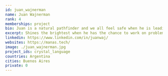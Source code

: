 ```yaml
---
id: juan_wajnerman
name: Juan Wajnerman
rank: 4
memberships: project
bio: Juan is a natural pathfinder and we all feel safe when he is leading the way. He shines the brightest when he has the chance to work on problems with no immediate solution, and is a skilled craftsman when it comes to building a solid structure for others to join and collaborate. Wise and patient, he might seem a private person. Once you get to know him and he sees the opportunity to express his ideas, he will bring well founded opinions and solutions to the team. To unwind after a long day, Juan enjoys cooking and has delighted us several times with his skills as a chef. He is currently learning how to play the piano and fly a plane, and is one of the proud creators of Crystal.
excerpt: Shines the brightest when he has the chance to work on problems with no immediate solution.
linkedin: https://www.linkedin.com/in/juanwaj/
websites: https://manas.tech/
image: ./juan_wajnerman.jpg
project_ids: crystal_language
countries: Argentina
cities: Buenos Aires
private: 0
---
```


